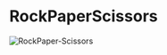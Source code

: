 # RockPaperScissors

![RockPaper-Scissors](https://user-images.githubusercontent.com/72802504/132096473-8ba9c362-acb0-4fc8-8f8e-80afa91c9c86.gif)
